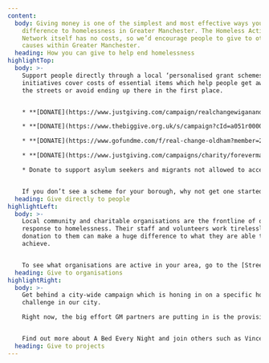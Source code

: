 ```yaml
---
content:
  body: Giving money is one of the simplest and most effective ways you can make a
    difference to homelessness in Greater Manchester. The Homeless Action
    Network itself has no costs, so we’d encourage people to give to other
    causes within Greater Manchester.
  heading: How you can give to help end homelessness
highlightTop:
  body: >-
    Support people directly through a local ‘personalised grant schemes’. These
    initiatives cover costs of essential items which help people get away from
    the streets or avoid ending up there in the first place.


    * **[DONATE](https://www.justgiving.com/campaign/realchangewiganandleigh)** to people who are homeless or at risk in Wigan & Leigh, through the [Real Change Wigan & Leigh](www.realchangewiganandleigh.co.uk) campaign

    * **[DONATE](https://www.thebiggive.org.uk/s/campaign?cId=a051r00001LjKtPAAV)** to people  in Rochdale through [Real Change Rochdale](www.realchangerochdale.co.uk)

    * **[DONATE](https://www.gofundme.com/f/real-change-oldham?member=2251952)** to people in Oldham through [Real Change Oldham](www.realchangeoldham.co.uk)

    * **[DONATE](https://www.justgiving.com/campaigns/charity/forevermanchester/bigchangemcr)** to people in Manchester through [Big Change Mcr](http://bigchangemcr.co.uk/)   

    * Donate to support asylum seekers and migrants not allowed to access state support through the [](https://streetsupport.net/manchester/migrant-destitution-fund/)[Migrant Destitution Fund](https://localgiving.org/donation/macc?amount=10)


    If you don’t see a scheme for your borough, why not get one started? A toolkit for setting up ‘Real Change’ developed by partners Riverside Housing Group is from the [Street Support](https://news.streetsupport.net/tag/real-change/) and [Homeless Link](https://www.homeless.org.uk/real-change-toolkit) websites.
  heading: Give directly to people
highlightLeft:
  body: >-
    Local community and charitable organisations are the frontline of our
    response to homelessness. Their staff and volunteers work tirelessly, and a
    donation to them can make a huge difference to what they are able to
    achieve.


    To see what organisations are active in your area, go to the [Street Support website](https://streetsupport.net).
  heading: Give to organisations
highlightRight:
  body: >-
    Get behind a city-wide campaign which is honing in on a specific homeless
    challenge in our city.

    Right now, the big effort GM partners are putting in is the provision of emergency night shelters as a first step off the streets (and so no one sleeps out in the cold).


    Find out more about A Bed Every Night and join others such as Vincent Kompany and the Mayor of Greater Manchester by donating [here](https://bedeverynight.co.uk/).
  heading: Give to projects
---
```

